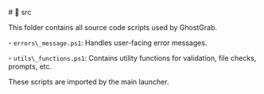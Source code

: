 \# 📁 src



This folder contains all source code scripts used by GhostGrab.



\- `errors\_message.ps1`: Handles user-facing error messages.

\- `utils\_functions.ps1`: Contains utility functions for validation, file checks, prompts, etc.



These scripts are imported by the main launcher.

